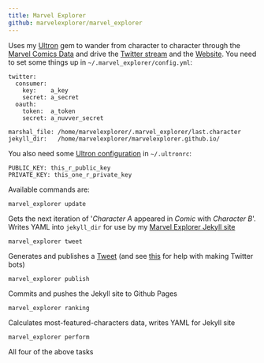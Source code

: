 ```yaml
---
title: Marvel Explorer
github: marvelexplorer/marvel_explorer
---
```


Uses my [Ultron](http://pikesley.org/projects/ultron) gem to wander from character to character through the [Marvel Comics Data](http://developer.marvel.com/) and drive the [Twitter stream](https://twitter.com/marvel_explorer) and the [Website](http://marvelexplorer.github.io/). You need to set some things up in `~/.marvel_explorer/config.yml`:

    twitter:
      consumer:
        key:    a_key
        secret: a_secret
      oauth:
        token:  a_token
        secret: a_nuvver_secret

    marshal_file: /home/marvelexplorer/.marvel_explorer/last.character
    jekyll_dir:   /home/marvelexplorer/marvelexplorer.github.io/

You also need some [Ultron configuration](https://github.com/pikesley/ultron/blob/master/README.md) in `~/.ultronrc`:

    PUBLIC_KEY: this_r_public_key
    PRIVATE_KEY: this_one_r_private_key

Available commands are:

    marvel_explorer update

Gets the next iteration of '_Character A_ appeared in _Comic_ with _Character B_'. Writes YAML into `jekyll_dir` for use by my [Marvel Explorer Jekyll site](https://github.com/marvelexplorer/marvelexplorer.github.io)

    marvel_explorer tweet

Generates and publishes a [Tweet](https://twitter.com/marvel_explorer) (and see [this](http://dghubble.com/blog/posts/twitter-app-write-access-and-bots/) for help with making Twitter bots)

    marvel_explorer publish

Commits and pushes the Jekyll site to Github Pages

    marvel_explorer ranking

Calculates most-featured-characters data, writes YAML for Jekyll site

    marvel_explorer perform

All four of the above tasks
